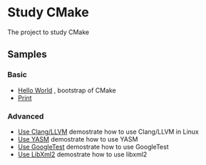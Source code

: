 # Study CMake

The project to study CMake

## Samples

### Basic

- [Hello World](hello) , bootstrap of CMake
- [Print](#)

### Advanced
- [Use Clang/LLVM](usellvm) demostrate how to use Clang/LLVM in Linux
- [Use YASM](useyasm) demostrate how to use YASM 
- [Use GoogleTest](usegoogletest) demostrate how to use GoogleTest 
- [Use LibXml2](uselibxml2) demostrate how to use libxml2 

